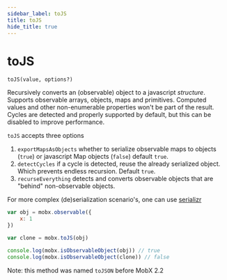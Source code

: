 ```yaml
---
sidebar_label: toJS
title: toJS
hide_title: true
---
```


# toJS

<div id='codefund'></div>

`toJS(value, options?)`

Recursively converts an (observable) object to a javascript _structure_.
Supports observable arrays, objects, maps and primitives.
Computed values and other non-enumerable properties won't be part of the result.
Cycles are detected and properly supported by default, but this can be disabled to improve performance.

`toJS` accepts three options

1. `exportMapsAsObjects` whether to serialize observable maps to objects (`true`) or javascript Map objects (`false`) default `true`.
2. `detectCycles` if a cycle is detected, reuse the already serialized object. Which prevents endless recursion. Default `true`.
3. `recurseEverything` detects and converts observable objects that are "behind" non-observable objects.

For more complex (de)serialization scenario's, one can use [serializr](https://github.com/mobxjs/serializr)

```javascript
var obj = mobx.observable({
    x: 1
})

var clone = mobx.toJS(obj)

console.log(mobx.isObservableObject(obj)) // true
console.log(mobx.isObservableObject(clone)) // false
```

Note: this method was named `toJSON` before MobX 2.2
